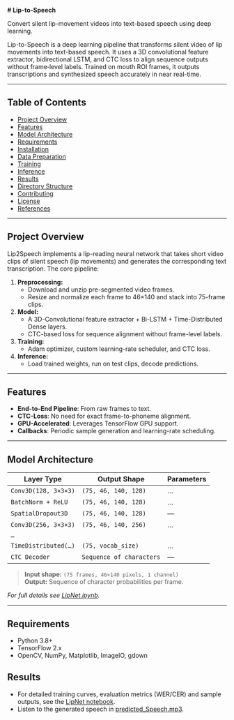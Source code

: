 **# Lip-to-Speech**

Convert silent lip-movement videos into text-based speech using deep learning.

Lip-to-Speech is a deep learning pipeline that transforms silent video of lip movements into text-based speech. It uses a 3D convolutional feature extractor, bidirectional LSTM, and CTC loss to align sequence outputs without frame‑level labels. Trained on mouth ROI frames, it outputs transcriptions and synthesized speech accurately in near real-time.


---

## Table of Contents

- [Project Overview](#project-overview)  
- [Features](#features)  
- [Model Architecture](#model-architecture)  
- [Requirements](#requirements)  
- [Installation](#installation)  
- [Data Preparation](#data-preparation)  
- [Training](#training)  
- [Inference](#inference)  
- [Results](#results)  
- [Directory Structure](#directory-structure)  
- [Contributing](#contributing)  
- [License](#license)  
- [References](#references)  

---

## Project Overview

Lip2Speech implements a lip-reading neural network that takes short video clips of silent speech (lip movements) and generates the corresponding text transcription. The core pipeline:

1. **Preprocessing:**  
   - Download and unzip pre-segmented video frames.  
   - Resize and normalize each frame to 46×140 and stack into 75-frame clips.  
2. **Model:**  
   - A 3D-Convolutional feature extractor + Bi-LSTM + Time-Distributed Dense layers.  
   - CTC-based loss for sequence alignment without frame-level labels.  
3. **Training:**  
   - Adam optimizer, custom learning-rate scheduler, and CTC loss.  
4. **Inference:**  
   - Load trained weights, run on test clips, decode predictions.  

---

## Features

- **End-to-End Pipeline**: From raw frames to text.  
- **CTC-Loss**: No need for exact frame-to-phoneme alignment.  
- **GPU-Accelerated**: Leverages TensorFlow GPU support.  
- **Callbacks**: Periodic sample generation and learning-rate scheduling.  

---

## Model Architecture

| Layer Type           | Output Shape              | Parameters       |
| -------------------- | ------------------------- | ---------------- |
| `Conv3D(128, 3×3×3)` | `(75, 46, 140, 128)`      | …                |
| `BatchNorm + ReLU`   | `(75, 46, 140, 128)`      | …                |
| `SpatialDropout3D`   | `(75, 46, 140, 128)`      | —                |
| `Conv3D(256, 3×3×3)` | `(75, 46, 140, 256)`      | …                |
| `…`                  |                           |                  |
| `TimeDistributed(…)` | `(75, vocab_size)`        | …                |
| `CTC Decoder`        | `Sequence of characters`  | —                |

> **Input shape:** `(75 frames, 46×140 pixels, 1 channel)`  
> **Output:** Sequence of character probabilities per frame.  

_For full details see [LipNet.ipynb](./LipNet.ipynb)._

---

## Requirements

- Python 3.8+  
- TensorFlow 2.x  
- OpenCV, NumPy, Matplotlib, ImageIO, gdown

## Results

- For detailed training curves, evaluation metrics (WER/CER) and sample outputs, see the [LipNet notebook](./LipNet.ipynb).  
- Listen to the generated speech in [predicted_Speech.mp3](./predicted_Speech.mp3).




